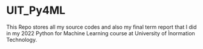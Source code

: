 # UIT_Py4ML

This Repo stores all my source codes and also my final term report that I did in my 2022 Python for Machine Learning course at University of Ìnormation Technology.
